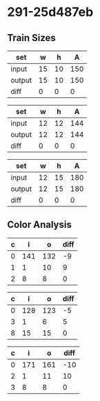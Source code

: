 # 291-25d487eb
## Train Sizes

|set|w|h|A|
|---|---|---|---|
|input|15|10|150|
|output|15|10|150|
|diff|0|0|0|


|set|w|h|A|
|---|---|---|---|
|input|12|12|144|
|output|12|12|144|
|diff|0|0|0|


|set|w|h|A|
|---|---|---|---|
|input|12|15|180|
|output|12|15|180|
|diff|0|0|0|


## Color Analysis

|c|i|o|diff|
|---|---|---|---|
|0|141|132|-9|
|1|1|10|9|
|2|8|8|0|


|c|i|o|diff|
|---|---|---|---|
|0|128|123|-5|
|3|1|6|5|
|8|15|15|0|


|c|i|o|diff|
|---|---|---|---|
|0|171|161|-10|
|2|1|11|10|
|3|8|8|0|

